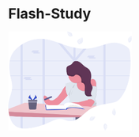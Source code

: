 # Flash-Study
<img src="/public/undraw_studying.svg" alt="Study"
	title="Study" width="250" height="200" />
